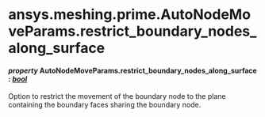 <a id="ansys-meshing-prime-autonodemoveparams-restrict-boundary-nodes-along-surface"></a>

# ansys.meshing.prime.AutoNodeMoveParams.restrict_boundary_nodes_along_surface

<a id="ansys.meshing.prime.AutoNodeMoveParams.restrict_boundary_nodes_along_surface"></a>

#### *property* AutoNodeMoveParams.restrict_boundary_nodes_along_surface *: [bool](https://docs.python.org/3.11/library/functions.html#bool)*

Option to restrict the movement of the boundary node to the plane containing the boundary faces sharing the boundary node.

<!-- !! processed by numpydoc !! -->
